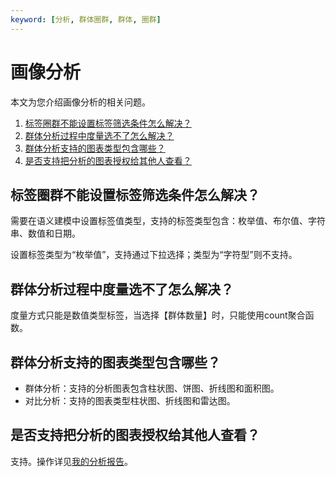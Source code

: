 ```yaml
---
keyword: [分析, 群体圈群, 群体, 圈群]
---
```


# 画像分析

本文为您介绍画像分析的相关问题。

1.  [标签圈群不能设置标签筛选条件怎么解决？](#section_4ij_slt_6zc)
2.  [群体分析过程中度量选不了怎么解决？](#section_aud_zmd_nc2)
3.  [群体分析支持的图表类型包含哪些？](#section_02l_6e0_s7y)
4.  [是否支持把分析的图表授权给其他人查看？](#section_tfh_dgr_koe)

## 标签圈群不能设置标签筛选条件怎么解决？

需要在语义建模中设置标签值类型，支持的标签类型包含：枚举值、布尔值、字符串、数值和日期。

设置标签类型为“枚举值”，支持通过下拉选择；类型为“字符型”则不支持。

## 群体分析过程中度量选不了怎么解决？

度量方式只能是数值类型标签，当选择【群体数量】时，只能使用count聚合函数。

## 群体分析支持的图表类型包含哪些？

-   群体分析：支持的分析图表包含柱状图、饼图、折线图和面积图。
-   对比分析：支持的图表类型柱状图、折线图和雷达图。

## 是否支持把分析的图表授权给其他人查看？

支持。操作详见[我的分析报告](/cn.zh-CN/用户指南/数据资产中心/画像分析/群体画像/我的分析报告.md)。

